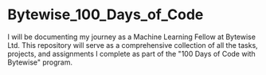 # Bytewise_100_Days_of_Code
I will be documenting my journey as a Machine Learning Fellow at Bytewise Ltd. This repository will serve as a comprehensive collection of all the tasks, projects, and assignments I complete as part of the "100 Days of Code with Bytewise" program.
